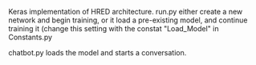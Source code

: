 Keras implementation of HRED architecture.
run.py either create a new network and begin training, or it load a pre-existing model, and continue training it (change this setting with the constat "Load_Model" in Constants.py

chatbot.py loads the model and starts a conversation.
